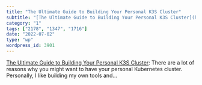 ```yaml
---
title: "The Ultimate Guide to Building Your Personal K3S Cluster"
subtitle: "[The Ultimate Guide to Building Your Personal K3S Cluster](https://itnext.io/the-ultimate-guide-to-b..."
category: "1"
tags: ["2178", "1347", "1716"]
date: "2022-07-02"
type: "wp"
wordpress_id: 3901
---
```

[The Ultimate Guide to Building Your Personal K3S Cluster](https://itnext.io/the-ultimate-guide-to-building-your-personal-k3s-cluster-bf2643f31dd3): There are a lot of reasons why you might want to have your personal Kubernetes cluster. Personally, I like building my own tools and…